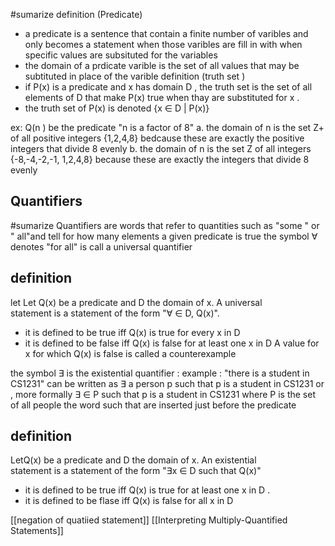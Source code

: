 #sumarize 
definition (Predicate)
- a predicate is a sentence that contain a finite number of varibles and only becomes a statement when those varibles are fill in with  when specific values are subsituted for the variables 
- the domain of a prdicate varible is the set of all values that may be subtituted in place of the varible 
definition (truth set )
- if P(x) is a predicate and x has domain D , the truth set is the set of all elements of D that make P(x) true when thay are substituted for x . 
- the truth set of P(x) is denoted {x $\in$ D | P(x)}

ex: 
Q(n ) be the predicate "n is a factor of 8"
a. the domain of n is the set Z+ of all positive integers
	{1,2,4,8} bedcause these are exactly the positive integers that divide 8 evenly 
b. the domain of n is the set Z of all integers 
	{-8,-4,-2,-1, 1,2,4,8} because these are exactly the  integers that divide 8 evenly 
## Quantifiers 
#sumarize 
Quantifiers are words that refer to quantities such as "some " or " all"and tell for how many elements a given predicate is true 
the symbol $\forall$ denotes "for all" is call a universal quantifier 
## definition 
let Let Q(x) be a predicate and D the domain of x. A universal  
statement is a statement of the form  "$\forall$ $\in$ D, Q(x)".
- it is defined to be true iff Q(x) is true for every x in D 
- it is defined to be false iff Q(x) is false for at least one x in D 
A value for x for which Q(x) is false is called a counterexample 

the symbol $\exists$ is the existential quantifier : 
example : "there is a student in CS1231" can be written as 
$\exists$ a person p such that p is a student in CS1231 
or , more formally 
$\exists$ $\in$ P such that p is a student in CS1231 
where P is the set of all people 
the word such that are inserted just before the predicate 
## definition 
LetQ(x) be a predicate and D the domain of x. An existential  
statement is a statement of the form "$\exists$x $\in$ D such that Q(x)"
- it is defined to be true iff Q(x) is true for at least one x in D . 
- it is defined to be flase iff Q(x) is false for all x in D 

[[negation of quatiied statement]]
[[Interpreting Multiply-Quantified Statements]]

